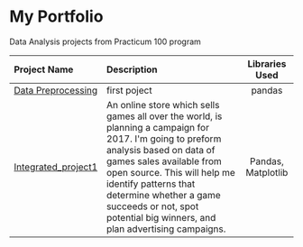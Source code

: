 # My Portfolio
Data Analysis projects from Practicum 100 program

| Project Name                                                                                        | Description         | Libraries Used|
:-----------------------------------------------------------------------------------------------------|:--------------------|:--------------:|
| [Data Preprocessing](https://github.com/idangold1212/Portfolio/tree/data-preprocessing)| first poject        | pandas
| [Integrated_project1](https://github.com/idangold1212/Portfolio/tree/intergrated_project1)                                                                                                  |An online store which sells games all over the world, is planning a campaign for 2017. I'm going to preform analysis based on data of games sales available from open source. This will help me identify patterns that determine whether a game succeeds or not, spot potential big winners, and plan advertising campaigns.| Pandas, Matplotlib
